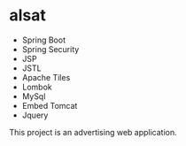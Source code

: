 # alsat


- Spring Boot
- Spring Security
- JSP
- JSTL
- Apache Tiles
- Lombok
- MySql
- Embed Tomcat
- Jquery

This project is an advertising web application. 
